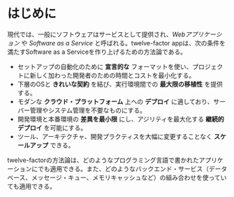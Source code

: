 はじめに
============

現代では、一般にソフトウェアはサービスとして提供され、*Webアプリケーション* や *Software as a Service* と呼ばれる。twelve-factor appは、次の条件を満たすSoftware as a Serviceを作り上げるための方法論である。

* セットアップの自動化のために **宣言的な** フォーマットを使い、プロジェクトに新しく加わった開発者のための時間とコストを最小化する。 
* 下層のOSと **きれいな契約** を結び、実行環境間での **最大限の移植性** を提供する。
* モダンな **クラウド・プラットフォーム** 上への **デプロイ** に適しており、サーバー管理やシステム管理を不要なものにする。
* 開発環境と本番環境の **差異を最小限** にし、アジリティを最大化する **継続的デプロイ** を可能にする。
* ツール、アーキテクチャ、開発プラクティスを大幅に変更することなく **スケールアップ** できる。

twelve-factorの方法論は、どのようなプログラミング言語で書かれたアプリケーションにでも適用できる。また、どのようなバックエンド・サービス（データベース、メッセージ・キュー、メモリキャッシュなど）の組み合わせを使っていても適用できる。
